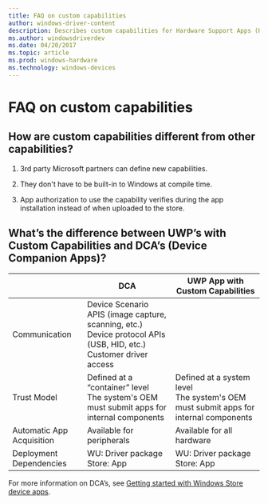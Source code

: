 ```yaml
---
title: FAQ on custom capabilities
author: windows-driver-content
description: Describes custom capabilities for Hardware Support Apps (HSA) and how they differ from other capabilities.
ms.author: windowsdriverdev
ms.date: 04/20/2017
ms.topic: article
ms.prod: windows-hardware
ms.technology: windows-devices
---
```


# FAQ on custom capabilities

## How are custom capabilities different from other capabilities?

1)  3rd party Microsoft partners can define new capabilities.

2)  They don't have to be built-in to Windows at compile time.

3)  App authorization to use the capability verifies during the app
    installation instead of when uploaded to the store.

## What’s the difference between UWP’s with Custom Capabilities and DCA’s (Device Companion Apps)?

|                           | **DCA**                                                  | **UWP App with Custom Capabilities**|
|---------------------------|----------------------------------------------------------|-------------------------------------|
|Communication|Device Scenario APIS (image capture, scanning, etc.)<br>Device protocol APIs (USB, HID, etc.)<br>Customer driver access|                                                                              
|Trust Model|Defined at a “container” level<br>The system's OEM must submit apps for internal components|Defined at a system level<br>The system's OEM must submit apps for internal components|
|Automatic App Acquisition  |Available for peripherals                                  |Available for all hardware          |
|Deployment Dependencies    |WU: Driver package<br>Store: App|WU: Driver package<br>Store: App                  |
                                                                                                                                                    
                                                                                                            
                                                                                                                                                    
                                                  

For more information on DCA’s, see [Getting started with Windows Store
device
apps](https://msdn.microsoft.com/windows/hardware/drivers/devapps/getting-started).

